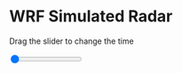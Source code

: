<h1>WRF Simulated Radar</h1>
<p>Drag the slider to change the time</p>

<div class="slidecontainer">
<input oninput='setImage(this)' class="slider" type="range" min="0" max="3" value="0" step="1" />
<img id='img'/>
</div>

<script>
var img = document.getElementById('img');
var img_array = ['/assets/images/wrf/rf_wrfout_d01_2020-07-02_12:00:00.png',
'/assets/images/wrf/rf_wrfout_d01_2020-07-02_13:00:00.png',
'/assets/images/wrf/rf_wrfout_d01_2020-07-02_14:00:00.png',];
function setImage(obj)
{
        var value = obj.value;
        img.src = img_array[value];

}
</script>

